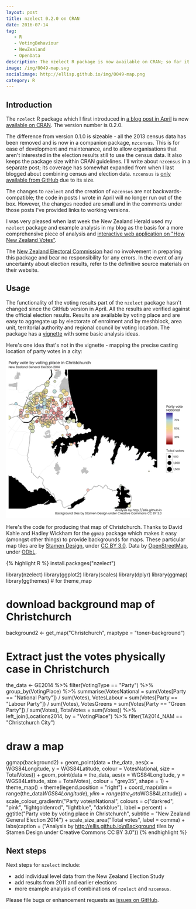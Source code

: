 ```yaml
---
layout: post
title: nzelect 0.2.0 on CRAN
date: 2016-07-14
tag: 
   - R
   - VotingBehaviour
   - NewZealand
   - OpenData
description: The nzelect R package is now available on CRAN; so far it has aggregate results by voting place for the New Zealand 2014 general election.
image: /img/0049-map.svg
socialimage: http://ellisp.github.io/img/0049-map.png
category: R
---
```


## Introduction
The `nzelect` R package which I first introduced in [a blog post in April](/blog/2016/04/03/nzelect1) is now [available on CRAN](https://cran.r-project.org/web/packages/nzelect/).  The version number is 0.2.0.  

The difference from version 0.1.0 is sizeable - all the 2013 census data has been removed and is now in a companion package, `nzcensus`.  This is for ease of development and maintenance, and to allow organisations that aren't interested in the election results still to use the census data.  It also keeps the package size within CRAN guidelines.  I'll write about `nzcensus` in a separate post; its coverage has somewhat expanded from when I last blogged about combining census and election data.  `nzcensus` is [only available from GitHub](http://github.com/ellisp/nzelect) due to its size.

The changes to `nzelect` and the creation of `nzcensus` are not backwards-compatible; the code in posts I wrote in April will no longer run out of the box.  However, the changes needed are small and in the comments under those posts I've provided links to working versions.

I was very pleased when last week the New Zealand Herald used my `nzelect` package and example analysis in my blog as the basis for a more comprehensive piece of analysis and [interactive web application on "How New Zealand Votes"](http://insights.nzherald.co.nz/article/how-new-zealand-votes).

The [New Zealand Electoral Commission](http://www.electionresults.govt.nz/) had no involvement in preparing this package and bear no responsibility for any errors. In the event of any uncertainty about election results, refer to the definitive source materials on their website.

## Usage

The functionality of the voting results part of the `nzelect` package hasn't changed since the GitHub version in April.  All the results are verified against the official election results.  Results are available by voting place and are easy to aggregate up by electorate of enrolment and by meshblock, area unit, territorial authority and regional council by voting location.  The package has a [vignette](https://cran.r-project.org/web/packages/nzelect/vignettes/README.html) with some basic analysis ideas.

Here's one idea that's not in the vignette - mapping the precise casting location of party votes in a city:

![map](/img/0049-map.svg)

Here's the code for producing that map of Christchurch.  Thanks to David Kahle and Hadley Wickham for the `ggmap` package which makes it easy (amongst other things) to provide backgrounds for maps.  These particular map tiles are by <a href="http://stamen.com">Stamen Design</a>, under <a href="http://creativecommons.org/licenses/by/3.0">CC BY 3.0</a>. Data by <a href="http://openstreetmap.org">OpenStreetMap</a>, under <a href="http://www.openstreetmap.org/copyright">ODbL</a>.

{% highlight R %}
install.packages("nzelect")

library(nzelect)
library(ggplot2)
library(scales)
library(dplyr)
library(ggmap)
library(ggthemes) # for theme_map

# download background map of Christchurch
background2 <- get_map("Christchurch", maptype = "toner-background")

# Extract just the votes physically case in Christchurch
the_data <- GE2014 %>%
   filter(VotingType == "Party") %>%
   group_by(VotingPlace) %>%
   summarise(VotesNational = sum(Votes[Party == "National Party"]) / sum(Votes),
             VotesLabour = sum(Votes[Party == "Labour Party"]) / sum(Votes),
             VotesGreens = sum(Votes[Party == "Green Party"]) / sum(Votes),
             TotalVotes = sum(Votes)) %>%
   left_join(Locations2014, by = "VotingPlace") %>%
   filter(TA2014_NAM == "Christchurch City")

# draw a map
ggmap(background2) +
   geom_point(data = the_data, aes(x = WGS84Longitude, y = WGS84Latitude, colour = VotesNational, size = TotalVotes)) +
   geom_point(data = the_data, aes(x = WGS84Longitude, y = WGS84Latitude, size = TotalVotes), colour = "grey35", shape = 1) +
   theme_map() +
   theme(legend.position = "right") +
   coord_map(xlim = range(the_data$WGS84Longitude), ylim = range(the_data$WGS84Latitude)) +
   scale_colour_gradientn("Party vote\nNational", 
                          colours = c("darkred", "pink", "lightgoldenrod", "lightblue", "darkblue"), label = percent) +
   ggtitle("Party vote by voting place in Christchurch", subtitle = "New Zealand General Election 2014") +
   scale_size_area("Total votes", label = comma) +
   labs(caption = ("Analysis by http://ellis.github.io\nBackground tiles by Stamen Design under Creative Commons CC BY 3.0"))
{% endhighlight %}

## Next steps

Next steps for `nzelect` include:

* add individual level data from the New Zealand Election Study
* add results from 2011 and earlier elections
* more example analysis of combinations of `nzelect` and `nzcensus`.

Please file bugs or enhancement requests as [issues on GitHub](https://github.com/ellisp/nzelect/issues).

